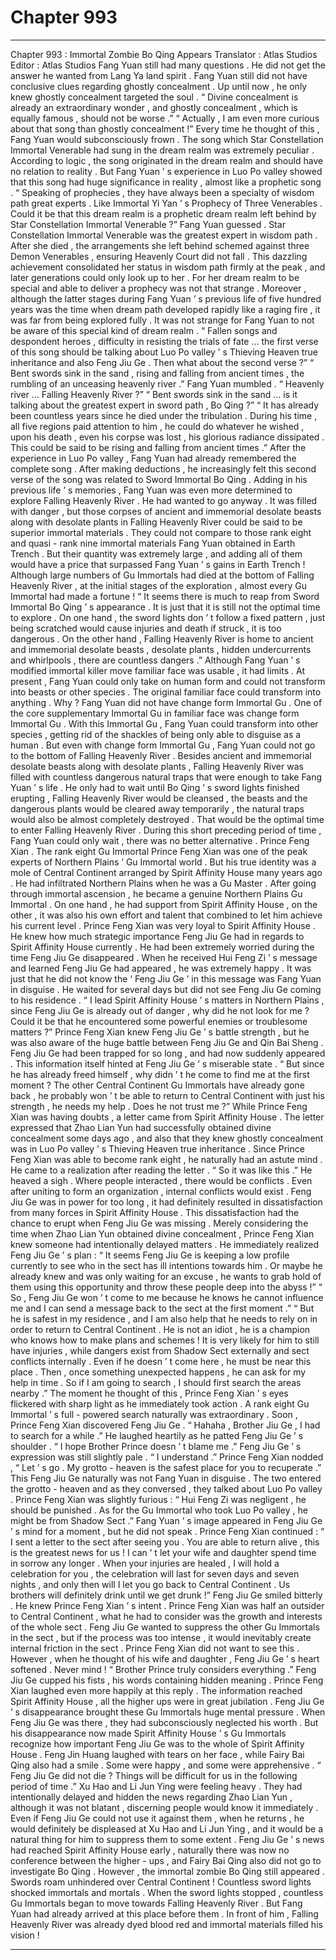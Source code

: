 
# Chapter 993


---

Chapter 993 : Immortal Zombie Bo Qing Appears
Translator :
Atlas Studios
Editor :
Atlas Studios
Fang Yuan still had many questions .
He did not get the answer he wanted from Lang Ya land spirit .
Fang Yuan still did not have conclusive clues regarding ghostly concealment . Up until now , he only knew ghostly concealment targeted the soul .
“ Divine concealment is already an extraordinary wonder , and ghostly concealment , which is equally famous , should not be worse .”
“ Actually , I am even more curious about that song than ghostly concealment !”
Every time he thought of this , Fang Yuan would subconsciously frown .
The song which Star Constellation Immortal Venerable had sung in the dream realm was extremely peculiar .
According to logic , the song originated in the dream realm and should have no relation to reality . But Fang Yuan ’ s experience in Luo Po valley showed that this song had huge significance in reality , almost like a prophetic song .
“ Speaking of prophecies , they have always been a specialty of wisdom path great experts . Like Immortal Yi Yan ’ s Prophecy of Three Venerables . Could it be that this dream realm is a prophetic dream realm left behind by Star Constellation Immortal Venerable ?” Fang Yuan guessed .
Star Constellation Immortal Venerable was the greatest expert in wisdom path . After she died , the arrangements she left behind schemed against three Demon Venerables , ensuring Heavenly Court did not fall .
This dazzling achievement consolidated her status in wisdom path firmly at the peak , and later generations could only look up to her .
For her dream realm to be special and able to deliver a prophecy was not that strange .
Moreover , although the latter stages during Fang Yuan ’ s previous life of five hundred years was the time when dream path developed rapidly like a raging fire , it was far from being explored fully .
It was not strange for Fang Yuan to not be aware of this special kind of dream realm .
“ Fallen songs and despondent heroes , difficulty in resisting the trials of fate … the first verse of this song should be talking about Luo Po valley ’ s Thieving Heaven true inheritance and also Feng Jiu Ge . Then what about the second verse ?”
“ Bent swords sink in the sand , rising and falling from ancient times , the rumbling of an unceasing heavenly river .”
Fang Yuan mumbled .
“ Heavenly river … Falling Heavenly River ?”
“ Bent swords sink in the sand … is it talking about the greatest expert in sword path , Bo Qing ?”
“ It has already been countless years since he died under the tribulation . During his time , all five regions paid attention to him , he could do whatever he wished , upon his death , even his corpse was lost , his glorious radiance dissipated . This could be said to be rising and falling from ancient times .”
After the experience in Luo Po valley , Fang Yuan had already remembered the complete song .
After making deductions , he increasingly felt this second verse of the song was related to Sword Immortal Bo Qing .
Adding in his previous life ’ s memories , Fang Yuan was even more determined to explore Falling Heavenly River .
He had wanted to go anyway .
It was filled with danger , but those corpses of ancient and immemorial desolate beasts along with desolate plants in Falling Heavenly River could be said to be superior immortal materials .
They could not compare to those rank eight and quasi - rank nine immortal materials Fang Yuan obtained in Earth Trench .
But their quantity was extremely large , and adding all of them would have a price that surpassed Fang Yuan ’ s gains in Earth Trench !
Although large numbers of Gu Immortals had died at the bottom of Falling Heavenly River , at the initial stages of the exploration , almost every Gu Immortal had made a fortune !
“ It seems there is much to reap from Sword Immortal Bo Qing ’ s appearance . It is just that it is still not the optimal time to explore . On one hand , the sword lights don ’ t follow a fixed pattern , just being scratched would cause injuries and death if struck , it is too dangerous . On the other hand , Falling Heavenly River is home to ancient and immemorial desolate beasts , desolate plants , hidden undercurrents and whirlpools , there are countless dangers .”
Although Fang Yuan ’ s modified immortal killer move familiar face was usable , it had limits .
At present , Fang Yuan could only take on human form and could not transform into beasts or other species .
The original familiar face could transform into anything .
Why ?
Fang Yuan did not have change form Immortal Gu . One of the core supplementary Immortal Gu in familiar face was change form Immortal Gu . With this Immortal Gu , Fang Yuan could transform into other species , getting rid of the shackles of being only able to disguise as a human .
But even with change form Immortal Gu , Fang Yuan could not go to the bottom of Falling Heavenly River .
Besides ancient and immemorial desolate beasts along with desolate plants , Falling Heavenly River was filled with countless dangerous natural traps that were enough to take Fang Yuan ’ s life .
He only had to wait until Bo Qing ’ s sword lights finished erupting , Falling Heavenly River would be cleansed , the beasts and the dangerous plants would be cleared away temporarily , the natural traps would also be almost completely destroyed . That would be the optimal time to enter Falling Heavenly River .
During this short preceding period of time , Fang Yuan could only wait , there was no better alternative .
Prince Feng Xian .
The rank eight Gu Immortal Prince Feng Xian was one of the peak experts of Northern Plains ’ Gu Immortal world . But his true identity was a mole of Central Continent arranged by Spirit Affinity House many years ago . He had infiltrated Northern Plains when he was a Gu Master . After going through immortal ascension , he became a genuine Northern Plains Gu Immortal .
On one hand , he had support from Spirit Affinity House , on the other , it was also his own effort and talent that combined to let him achieve his current level .
Prince Feng Xian was very loyal to Spirit Affinity House .
He knew how much strategic importance Feng Jiu Ge had in regards to Spirit Affinity House currently .
He had been extremely worried during the time Feng Jiu Ge disappeared . When he received Hui Feng Zi ’ s message and learned Feng Jiu Ge had appeared , he was extremely happy .
It was just that he did not know the ‘ Feng Jiu Ge ’ in this message was Fang Yuan in disguise .
He waited for several days but did not see Feng Jiu Ge coming to his residence .
“ I lead Spirit Affinity House ’ s matters in Northern Plains , since Feng Jiu Ge is already out of danger , why did he not look for me ? Could it be that he encountered some powerful enemies or troublesome matters ?”
Prince Feng Xian knew Feng Jiu Ge ’ s battle strength , but he was also aware of the huge battle between Feng Jiu Ge and Qin Bai Sheng .
Feng Jiu Ge had been trapped for so long , and had now suddenly appeared . This information itself hinted at Feng Jiu Ge ’ s miserable state .
“ But since he has already freed himself , why didn ’ t he come to find me at the first moment ? The other Central Continent Gu Immortals have already gone back , he probably won ’ t be able to return to Central Continent with just his strength , he needs my help . Does he not trust me ?”
While Prince Feng Xian was having doubts , a letter came from Spirit Affinity House .
The letter expressed that Zhao Lian Yun had successfully obtained divine concealment some days ago , and also that they knew ghostly concealment was in Luo Po valley ’ s Thieving Heaven true inheritance .
Since Prince Feng Xian was able to become rank eight , he naturally had an astute mind .
He came to a realization after reading the letter .
“ So it was like this .” He heaved a sigh .
Where people interacted , there would be conflicts . Even after uniting to form an organization , internal conflicts would exist .
Feng Jiu Ge was in power for too long , it had definitely resulted in dissatisfaction from many forces in Spirit Affinity House . This dissatisfaction had the chance to erupt when Feng Jiu Ge was missing .
Merely considering the time when Zhao Lian Yun obtained divine concealment , Prince Feng Xian knew someone had intentionally delayed matters .
He immediately realized Feng Jiu Ge ’ s plan : “ It seems Feng Jiu Ge is keeping a low profile currently to see who in the sect has ill intentions towards him . Or maybe he already knew and was only waiting for an excuse , he wants to grab hold of them using this opportunity and throw these people deep into the abyss !”
“ So , Feng Jiu Ge won ’ t come to me because he knows he cannot influence me and I can send a message back to the sect at the first moment .”
“ But he is safest in my residence , and I am also help that he needs to rely on in order to return to Central Continent . He is not an idiot , he is a champion who knows how to make plans and schemes ! It is very likely for him to still have injuries , while dangers exist from Shadow Sect externally and sect conflicts internally . Even if he doesn ’ t come here , he must be near this place . Then , once something unexpected happens , he can ask for my help in time . So if I am going to search , I should first search the areas nearby .”
The moment he thought of this , Prince Feng Xian ’ s eyes flickered with sharp light as he immediately took action .
A rank eight Gu Immortal ’ s full - powered search naturally was extraordinary .
Soon , Prince Feng Xian discovered Feng Jiu Ge .
“ Hahaha , Brother Jiu Ge , I had to search for a while .” He laughed heartily as he patted Feng Jiu Ge ’ s shoulder .
“ I hope Brother Prince doesn ’ t blame me .” Feng Jiu Ge ’ s expression was still slightly pale .
“ I understand .” Prince Feng Xian nodded , “ Let ’ s go . My grotto - heaven is the safest place for you to recuperate .”
This Feng Jiu Ge naturally was not Fang Yuan in disguise .
The two entered the grotto - heaven and as they conversed , they talked about Luo Po valley .
Prince Feng Xian was slightly furious : “ Hui Feng Zi was negligent , he should be punished . As for the Gu Immortal who took Luo Po valley , he might be from Shadow Sect .”
Fang Yuan ’ s image appeared in Feng Jiu Ge ’ s mind for a moment , but he did not speak .
Prince Feng Xian continued : “ I sent a letter to the sect after seeing you . You are able to return alive , this is the greatest news for us ! I can ’ t let your wife and daughter spend time in sorrow any longer . When your injuries are healed , I will hold a celebration for you , the celebration will last for seven days and seven nights , and only then will I let you go back to Central Continent . Us brothers will definitely drink until we get drunk !”
Feng Jiu Ge smiled bitterly .
He knew Prince Feng Xian ’ s intent .
Prince Feng Xian was half an outsider to Central Continent , what he had to consider was the growth and interests of the whole sect .
Feng Jiu Ge wanted to suppress the other Gu Immortals in the sect , but if the process was too intense , it would inevitably create internal friction in the sect . Prince Feng Xian did not want to see this .
However , when he thought of his wife and daughter , Feng Jiu Ge ’ s heart softened .
Never mind !
“ Brother Prince truly considers everything .” Feng Jiu Ge cupped his fists , his words containing hidden meaning .
Prince Feng Xian laughed even more happily at this reply .
The information reached Spirit Affinity House , all the higher ups were in great jubilation .
Feng Jiu Ge ’ s disappearance brought these Gu Immortals huge mental pressure . When Feng Jiu Ge was there , they had subconsciously neglected his worth . But his disappearance now made Spirit Affinity House ’ s Gu Immortals recognize how important Feng Jiu Ge was to the whole of Spirit Affinity House .
Feng Jin Huang laughed with tears on her face , while Fairy Bai Qing also had a smile .
Some were happy , and some were apprehensive .
“ Feng Jiu Ge did not die ? Things will be difficult for us in the following period of time .” Xu Hao and Li Jun Ying were feeling heavy .
They had intentionally delayed and hidden the news regarding Zhao Lian Yun , although it was not blatant , discerning people would know it immediately .
Even if Feng Jiu Ge could not use it against them , when he returns , he would definitely be displeased at Xu Hao and Li Jun Ying , and it would be a natural thing for him to suppress them to some extent .
Feng Jiu Ge ’ s news had reached Spirit Affinity House early , naturally there was now no conference between the higher - ups , and Fairy Bai Qing also did not go to investigate Bo Qing .
However , the immortal zombie Bo Qing still appeared .
Swords roam unhindered over Central Continent !
Countless sword lights shocked immortals and mortals .
When the sword lights stopped , countless Gu Immortals began to move towards Falling Heavenly River .
But Fang Yuan had already arrived at this place before them .
In front of him , Falling Heavenly River was already dyed blood red and immortal materials filled his vision !

---

